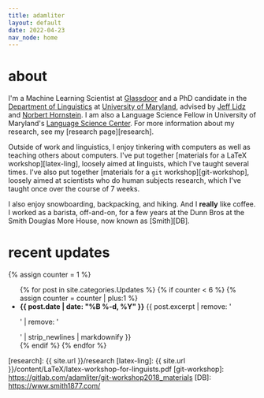 ```yaml
---
title: adamliter
layout: default
date: 2022-04-23
nav_node: home
---
```


# about

I'm a Machine Learning Scientist at [Glassdoor][gd] and a PhD candidate
in the [Department of Linguistics][umd-ling] at [University of
Maryland][umd], advised by [Jeff Lidz][jeff] and [Norbert
Hornstein][norbert]. I am also a Language Science Fellow in University
of Maryland's [Language Science Center][lsc]. For more information about
my research, see my [research page][research].

Outside of work and linguistics, I enjoy tinkering with computers as
well as teaching others about computers. I've put together [materials
for a LaTeX workshop][latex-ling], loosely aimed at linguists, which
I've taught several times. I've also put together [materials for a `git`
workshop][git-workshop], loosely aimed at scientists who do human
subjects research, which I've taught once over the course of 7 weeks.

I also enjoy snowboarding, backpacking, and hiking. And I **really**
like coffee.  I worked as a barista, off-and-on, for a few years at the
Dunn Bros at the Smith Douglas More House, now known as [Smith][DB].

# recent updates

{% assign counter = 1 %}

<ul>
{% for post in site.categories.Updates %}
{% if counter < 6 %}
{% assign counter = counter | plus:1 %}
<li>
  <strong>{{ post.date | date: "%B %-d, %Y" }}</strong>
  {{ post.excerpt | remove: '<p>' | remove: '</p>' | strip_newlines | markdownify }}
</li>
{% endif %}
{% endfor %}
</ul>


<!-- links -->
[gd]: https://www.glassdoor.com/index.htm
[umd-ling]: https://linguistics.umd.edu/
[umd]: https://umd.edu/
[jeff]: https://jefflidz.com
[norbert]: https://linguistics.umd.edu/directory/norbert-hornstein
[lsc]: http://languagescience.umd.edu/
[research]: {{ site.url }}/research
[latex-ling]: {{ site.url }}/content/LaTeX/latex-workshop-for-linguists.pdf
[git-workshop]: https://gitlab.com/adamliter/git-workshop2018_materials
[DB]: https://www.smith1877.com/

<!-- Local Variables: -->
<!-- mode: markdown -->
<!-- coding: utf-8 -->
<!-- fill-column: 72 -->
<!-- End: -->
